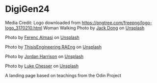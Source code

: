 
# DigiGen24

Media Credit:
Logo downloaded from https://pngtree.com/freepng/logo-logo_3170210.html
Woman Walking Photo by <a href="https://unsplash.com/@lwdzl?utm_content=creditCopyText&utm_medium=referral&utm_source=unsplash">Jack Dong</a> on <a href="https://unsplash.com/photos/a-woman-walking-in-front-of-a-cityscape-YRoJea0xGVY?utm_content=creditCopyText&utm_medium=referral&utm_source=unsplash">Unsplash</a>
  
  Photo by <a href="https://unsplash.com/@flowforfrank?utm_content=creditCopyText&utm_medium=referral&utm_source=unsplash">Ferenc Almasi</a> on <a href="https://unsplash.com/photos/black-flat-screen-computer-monitor-eYpcLDXHVb0?utm_content=creditCopyText&utm_medium=referral&utm_source=unsplash">Unsplash</a>
  
  Photo by <a href="https://unsplash.com/@thisisengineering?utm_content=creditCopyText&utm_medium=referral&utm_source=unsplash">ThisisEngineering RAEng</a> on <a href="https://unsplash.com/photos/person-holding-green-and-black-circuit-board-32PpagSzeGs?utm_content=creditCopyText&utm_medium=referral&utm_source=unsplash">Unsplash</a>
  

  Photo by <a href="https://unsplash.com/@jordanharrison?utm_content=creditCopyText&utm_medium=referral&utm_source=unsplash">Jordan Harrison</a> on <a href="https://unsplash.com/photos/blue-utp-cord-40XgDxBfYXM?utm_content=creditCopyText&utm_medium=referral&utm_source=unsplash">Unsplash</a>
  
  Photo by <a href="https://unsplash.com/@lukechesser?utm_content=creditCopyText&utm_medium=referral&utm_source=unsplash">Luke Chesser</a> on <a href="https://unsplash.com/photos/graphs-of-performance-analytics-on-a-laptop-screen-JKUTrJ4vK00?utm_content=creditCopyText&utm_medium=referral&utm_source=unsplash">Unsplash</a>
  
A landing page based on teachings from the Odin Project

